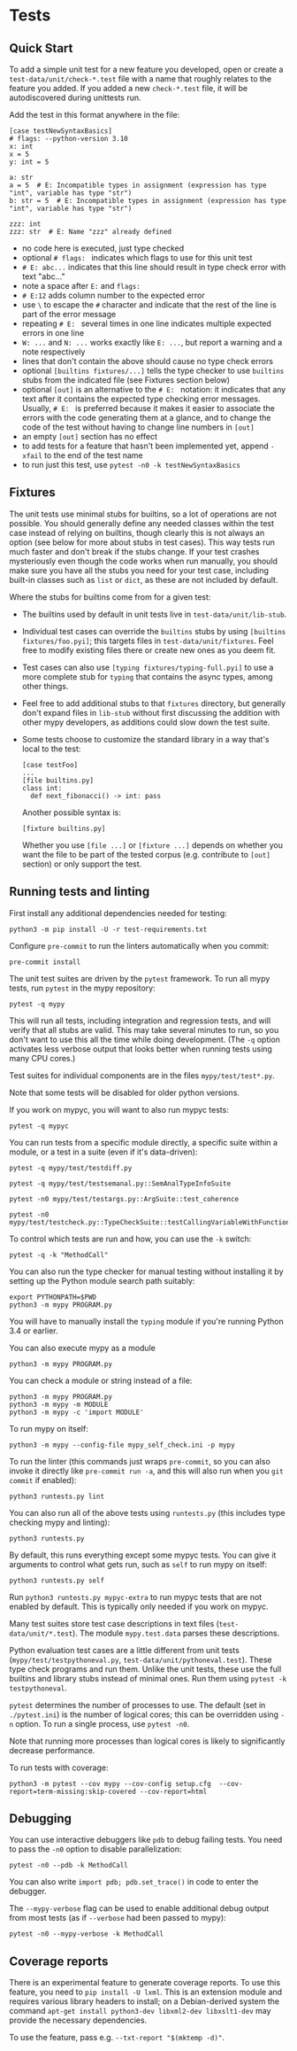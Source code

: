 Tests
=====


Quick Start
-----------

To add a simple unit test for a new feature you developed, open or create a
`test-data/unit/check-*.test` file with a name that roughly relates to the
feature you added. If you added a new `check-*.test` file, it will be autodiscovered during unittests run.

Add the test in this format anywhere in the file:

    [case testNewSyntaxBasics]
    # flags: --python-version 3.10
    x: int
    x = 5
    y: int = 5

    a: str
    a = 5  # E: Incompatible types in assignment (expression has type "int", variable has type "str")
    b: str = 5  # E: Incompatible types in assignment (expression has type "int", variable has type "str")

    zzz: int
    zzz: str  # E: Name "zzz" already defined

- no code here is executed, just type checked
- optional `# flags: ` indicates which flags to use for this unit test
- `# E: abc...` indicates that this line should result in type check error
with text "abc..."
- note a space after `E:` and `flags:`
- `# E:12` adds column number to the expected error
- use `\` to escape the `#` character and indicate that the rest of the line is part of
the error message
- repeating `# E: ` several times in one line indicates multiple expected errors in one line
- `W: ...` and `N: ...` works exactly like `E: ...`, but report a warning and a note respectively
- lines that don't contain the above should cause no type check errors
- optional `[builtins fixtures/...]` tells the type checker to use
`builtins` stubs from the indicated file (see Fixtures section below)
- optional `[out]` is an alternative to the `# E: ` notation: it indicates that
any text after it contains the expected type checking error messages.
Usually, `# E: ` is preferred because it makes it easier to associate the
errors with the code generating them at a glance, and to change the code of
the test without having to change line numbers in `[out]`
- an empty `[out]` section has no effect
- to add tests for a feature that hasn't been implemented yet, append `-xfail`
  to the end of the test name
- to run just this test, use `pytest -n0 -k testNewSyntaxBasics`


Fixtures
--------

The unit tests use minimal stubs for builtins, so a lot of operations are not
possible. You should generally define any needed classes within the test case
instead of relying on builtins, though clearly this is not always an option
(see below for more about stubs in test cases). This way tests run much
faster and don't break if the stubs change. If your test crashes mysteriously
even though the code works when run manually, you should make sure you have
all the stubs you need for your test case, including built-in classes such as
`list` or `dict`, as these are not included by default.

Where the stubs for builtins come from for a given test:

- The builtins used by default in unit tests live in
  `test-data/unit/lib-stub`.

- Individual test cases can override the `builtins` stubs by using
  `[builtins fixtures/foo.pyi]`; this targets files in `test-data/unit/fixtures`.
  Feel free to modify existing files there or create new ones as you deem fit.

- Test cases can also use `[typing fixtures/typing-full.pyi]` to use a more
  complete stub for `typing` that contains the async types, among other things.

- Feel free to add additional stubs to that `fixtures` directory, but
  generally don't expand files in `lib-stub` without first discussing the
  addition with other mypy developers, as additions could slow down the test
  suite.

- Some tests choose to customize the standard library in a way that's local to the test:
  ```
  [case testFoo]
  ...
  [file builtins.py]
  class int:
    def next_fibonacci() -> int: pass
  ```
  Another possible syntax is:
  ```
  [fixture builtins.py]
  ```
  Whether you use `[file ...]` or `[fixture ...]` depends on whether you want
  the file to be part of the tested corpus (e.g. contribute to `[out]` section)
  or only support the test.

Running tests and linting
-------------------------

First install any additional dependencies needed for testing:

    python3 -m pip install -U -r test-requirements.txt

Configure `pre-commit` to run the linters automatically when you commit:

    pre-commit install

The unit test suites are driven by the `pytest` framework. To run all mypy tests,
run `pytest` in the mypy repository:

    pytest -q mypy

This will run all tests, including integration and regression tests,
and will verify that all stubs are valid. This may take several
minutes to run, so you don't want to use this all the time while doing
development. (The `-q` option activates less verbose output that looks
better when running tests using many CPU cores.)

Test suites for individual components are in the files `mypy/test/test*.py`.

Note that some tests will be disabled for older python versions.

If you work on mypyc, you will want to also run mypyc tests:

    pytest -q mypyc

You can run tests from a specific module directly, a specific suite within a
module, or a test in a suite (even if it's data-driven):

    pytest -q mypy/test/testdiff.py

    pytest -q mypy/test/testsemanal.py::SemAnalTypeInfoSuite

    pytest -n0 mypy/test/testargs.py::ArgSuite::test_coherence

    pytest -n0 mypy/test/testcheck.py::TypeCheckSuite::testCallingVariableWithFunctionType

To control which tests are run and how, you can use the `-k` switch:

    pytest -q -k "MethodCall"

You can also run the type checker for manual testing without
installing it by setting up the Python module search path suitably:

    export PYTHONPATH=$PWD
    python3 -m mypy PROGRAM.py

You will have to manually install the `typing` module if you're running Python
3.4 or earlier.

You can also execute mypy as a module

    python3 -m mypy PROGRAM.py

You can check a module or string instead of a file:

    python3 -m mypy PROGRAM.py
    python3 -m mypy -m MODULE
    python3 -m mypy -c 'import MODULE'

To run mypy on itself:

    python3 -m mypy --config-file mypy_self_check.ini -p mypy

To run the linter (this commands just wraps `pre-commit`, so you can also
invoke it directly like `pre-commit run -a`, and this will also run when you
`git commit` if enabled):

    python3 runtests.py lint

You can also run all of the above tests using `runtests.py` (this includes
type checking mypy and linting):

    python3 runtests.py

By default, this runs everything except some mypyc tests. You can give it
arguments to control what gets run, such as `self` to run mypy on itself:

    python3 runtests.py self

Run `python3 runtests.py mypyc-extra` to run mypyc tests that are not
enabled by default. This is typically only needed if you work on mypyc.

Many test suites store test case descriptions in text files
(`test-data/unit/*.test`). The module `mypy.test.data` parses these
descriptions.

Python evaluation test cases are a little different from unit tests
(`mypy/test/testpythoneval.py`, `test-data/unit/pythoneval.test`). These
type check programs and run them. Unlike the unit tests, these use the
full builtins and library stubs instead of minimal ones. Run them using
`pytest -k testpythoneval`.

`pytest` determines the number of processes to use. The default (set in
`./pytest.ini`) is the number of logical cores; this can be overridden using
`-n` option. To run a single process, use `pytest -n0`.

Note that running more processes than logical cores is likely to
significantly decrease performance.

To run tests with coverage:

    python3 -m pytest --cov mypy --cov-config setup.cfg  --cov-report=term-missing:skip-covered --cov-report=html


Debugging
---------

You can use interactive debuggers like `pdb` to debug failing tests. You
need to pass the `-n0` option to disable parallelization:

    pytest -n0 --pdb -k MethodCall

You can also write `import pdb; pdb.set_trace()` in code to enter the
debugger.

The `--mypy-verbose` flag can be used to enable additional debug output from
most tests (as if `--verbose` had been passed to mypy):

    pytest -n0 --mypy-verbose -k MethodCall

Coverage reports
----------------

There is an experimental feature to generate coverage reports.  To use
this feature, you need to `pip install -U lxml`.  This is an extension
module and requires various library headers to install; on a
Debian-derived system the command
  `apt-get install python3-dev libxml2-dev libxslt1-dev`
may provide the necessary dependencies.

To use the feature, pass e.g. `--txt-report "$(mktemp -d)"`.
